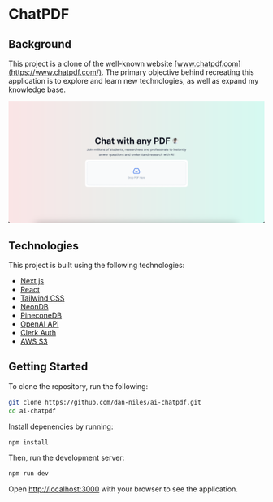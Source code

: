 # ChatPDF

## Background

This project is a clone of the well-known website [www.chatpdf.com](https://www.chatpdf.com/). The primary objective behind recreating this application is to explore and learn new technologies, as well as expand my knowledge base.

![ChatPDF Screenshot](screenshots/1.png)

## Technologies

This project is built using the following technologies:

- [Next.js](https://nextjs.org/)
- [React](https://reactjs.org/)
- [Tailwind CSS](https://tailwindcss.com/)
- [NeonDB](https://neondb.io/)
- [PineconeDB](https://pineconedb.io/)
- [OpenAI API](https://openai.com/)
- [Clerk Auth](https://clerk.dev/)
- [AWS S3](https://aws.amazon.com/s3/)

## Getting Started

To clone the repository, run the following:

```bash
git clone https://github.com/dan-niles/ai-chatpdf.git
cd ai-chatpdf
```

Install depenencies by running:

```bash
npm install
```

Then, run the development server:

```bash
npm run dev
```

Open [http://localhost:3000](http://localhost:3000) with your browser to see the application.
